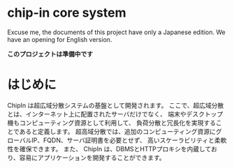 # chip-in core system

Excuse me, the documents of this project have only a Japanese edition. We have an opening for English version.

**このプロジェクトは準備中です**

# はじめに
ChipIn は超広域分散システムの基盤として開発されます。
ここで、超広域分散とは、インターネット上に配置されたサーバだけでなく、
端末やデスクトップ機もコンピューティング資源として利用して、
負荷分散と冗長化を実現することであると定義します。
超高域分散では、追加のコンピューティング資源にグローバルIP、FQDN、サーバ証明書を必要とせず、
高いスケーラビリティと柔軟性を確保できます。
また、 ChipIn は、DBMSとHTTPプロキシを内蔵しており、容易にアプリケーションを開発することができます。
